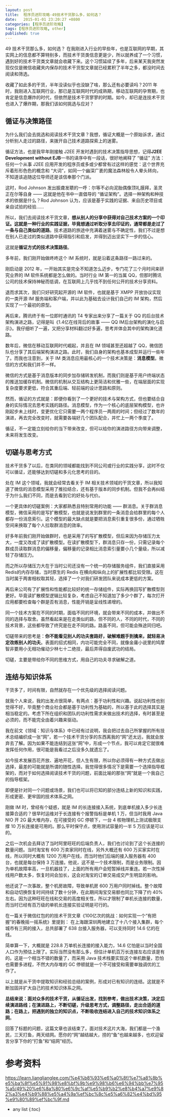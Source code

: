 ```yaml
---
layout: post
title:  程序员进阶攻略-49技术干货那么多，如何选？
date:   2015-01-01 23:20:27 +0800
categories: [程序员进阶攻略]
tags: [程序员进阶攻略, other]
published: true
---
```




49 技术干货那么多，如何选？
在我刚进入行业的早些年，也是互联网的早期，其实网上的信息都不算特别多，而技术干货类信息更是少，所以就养成了一个习惯，遇到好的技术干货类文章就会收藏下来。这个习惯延续了多年，后来某天我突然发现仅仅是微信收藏夹内保存的技术干货型文章就已经累积了半年之多，都没时间去阅读和筛选。

收藏了如此多的干货，半年没读似乎也没缺了啥，那么还有必要读吗？2011 年时，我刚进入互联网行业，那已是互联网时代的成熟期，移动互联网的孕育期，也肯定是信息爆炸的时代，但依然是技术干货寥寥的时期。如今，却已是连技术干货也进入了爆炸期，那我们该如何挑选与应对？

## 循证与决策路径

为什么我们会去挑选和阅读技术干货文章？我想，循证大概是一个原始诉求，通过分析别人走过的路径，来拨开自己技术道路探索上的迷雾。

循证方法，也是我早年刚接触 J2EE 开发时遇到的技术决策指导思想，记得**J2EE Development without EJB**一书的译序中有一段话，很好地阐释了 “循证” 方法：
任何一个从事 J2EE 应用开发的程序员或多或少都曾有过这样的感觉：这个世界充斥着形形色色的概念和 “大词”，如同一个幽深广袤的魔法森林般令人晕头转向，不知道该追随这位导师还是该信奉那个门派。

这时，Rod Johnson 发出振聋发聩的一呼：尔等不必向泥胎偶像顶礼膜拜，圣灵正在尔等自身 —— 这就是他在书中一直倡导的 “循证架构”。选择一种架构和种技术的依据是什么？Rod Johnson 认为，应该是基于实践的证据、来自历史项目或亲自试验的经验……

所以，我们去阅读技术干货文章，**想从别人的分享中获得对自己技术方案的一个印证。这就是一种行业的实践证据，毕竟想通过听取分享去印证的，通常都是走过了一条与自己类似的道路**。技术道路的旅途中充满着迷雾与不确定性，我们不过是想在别人已走过的类似道路中获得指引和启发，并得到迈出坚实下一步的信心。

这就是**循证方式的技术决策路径**。

多年前，我们刚开始做咚咚这个 IM 系统时，就是沿着这条路径一路过来的。

刚启动是 2012 年，一开始其实是完全不知道怎么迈步，专门花了三个月时间来研究业界的 IM 软件系统都是怎么做的。当时行业 IM 第一的当属 QQ，但那时腾讯公司的技术保持神秘而低调，在互联网上几乎找不到任何公开的技术分享资料。

退而求其次，我们只好研究起开源的 IM 软件，也就是基于 XMPP 开放协议实现的一类开源 IM 服务端和客户端，并以此为基础去设计我们自己的 IM 架构，然后实现了一个最初的原型。

再后来，腾讯终于有一位即时通讯的 T4 专家出来分享了一篇关于 QQ 的后台技术架构演进之路，记得是叫《1.4亿在线背后的故事 —— QQ IM后台架构的演化与启示》。我仔细听了一遍，又把分享材料翻过好多遍，思考并体会其中的架构演化道路。

数年后，微信在移动互联网时代崛起，并且在 IM 领域甚至还超越了 QQ，微信团队也分享了其后端架构演进之路。此时，我们自身的架构也基本成型并运行一些年了。而我也注意到，关于 IM 类消息应用最核心的一个技术决策是：**消息模型**。微信的方式和我们并不一样。

微信的方式是基于消息版本的同步加存储转发机制，而我们则是基于用户终端状态的推送加缓存机制。微信的机制从交互结构上更简洁和优雅一些，在端层面的实现复杂度要求更低，符合其重后端、轻前端的设计思路和原则。

然而，循证的方式就是：即便你看到了一个更好的技术与架构方式，但也要结合自身的实际情况去思考实践的路径。消息模型，作为一个核心的底层架构模型，也许刚起步未上线时，变更优化它只需要一两个程序员一两周的时间；但经过了数年的演进，再去完全改变时，就需要各端好几个团队配合，并忙上一两个季度了。

循证，不一定能立刻给你的当下带来改变，但可以给你的演进路径方向带来调整，未来将发生改变。

## 切磋与思考方式

技术干货多了以后，在类同的领域都能找到不同公司或行业的实践分享，这时不仅可以循证，还能够达到切磋和多元化思考的目的。

处在 IM 这个领域，我就会经常去看关于 IM 相关技术领域的干货文章，所以我知道了微信的消息模型采用了推拉结合，还有基于版本的同步机制。但我不会再纠结于为什么我们不同，而是去看到它的好处与代价。

一个更具体的切磋案例：大家都熟悉且特别常用的功能 —— 群消息。关于群消息模型，微信采用的是写扩散模型，也就是说发到群里的一条消息会给群里的每个人都存一份消息索引。这个模型的最大缺点就是要把消息索引重复很多份，通过牺牲空间来换取了每个人拉取群消息的效率。

好多年前我们刚开始做群时，也是采用了的写扩散模型，但后来因为存储压力太大，一度又改成了读扩散模型。在读扩散模型下，群消息只存一份，只需记录每个群成员读取群消息的偏移量，偏移量的记录相比消息索引量要小几个量级，所以减轻了存储压力。

而之所以存储压力大在于当时公司还没有一个统一的存储服务组件，我们直接采用Redis的内存存储，当时原生的 Redis 在横向和纵向上的扩展性都比较受限。这在当时属于两害相权取其轻，选择了一个对我们研发团队来说成本更低的方案。

再后来公司有了扩展性和性能都比较好的统一存储组件，实际再换回写扩散模型则更好。毕竟读扩散模型逻辑比较复杂，考虑自己不知道加了多少个群了，每次打开应用都要检查每个群是否有消息，性能开销是呈线性递增的。

同一个技术方案在不同的时期，面临不同的环境，就会带来不同的成本，并做出不同的选择与取舍。虽然看起来是在走类似的路，但不同的人，不同的时代，不同的技术背景，这些都导致了终究是在走不同的路。路虽不同，但可能会殊途同归吧。

切磋带来的思考是：**你不能看见别人的功夫套路好，破解难题手到擒来，就轻易决定改练别人的功夫**。表面的招式相同，内功可能完全不同，就像金庸小说里的鸠摩智非要用小无相功催动少林七十二绝技，最后弄得自废武功的结局。

切磋，主要是带给你不同的思维方式，用自己的功夫寻求破解之道。

## 连结与知识体系

干货多了，时间有限，自然就存在一个优先级的选择阅读问题。

就我个人来说，我的出发点很简单，有两点：基于功利性和兴趣。说起功利性也别觉得不好，毕竟整个商业社会都是基于功利性为基础的，所以基于此的选择其实是相当稳定的。考虑下所在组织和团队的功利性需求来做出技术的选择，有时甚至是必须的，而不能完全由着兴趣来驱动。

我在前文《领域：知识与体系》中已经有过说明，我会把过去自己所掌握的所有技术总结编织成一张“网”，若一个技术干货分享的东西离我的“网”还太远，我就会放弃去了解。因为如果不能连结到这张“网”中，形成一个节点，我可以肯定它就很难发挥任何作用，很可能是我看过之后没多久就遗忘了。

如今技术发展百花齐放、遍地开花，但人生有限，所以你必须得有一种方式去做出选择，最差的可能就是所谓的随性选择。我觉得很多情况下是需要一个选择指导框架的，而对于如何选择阅读技术干货的问题，前面比喻的那张“网”就是一个我自己的指导框架。

即便是针对同一个问题或场景，我们也可以将已知的部分连结上新的知识和实践，形成更密、更牢固的技术体系之网。

刚做 IM 时，曾经有个疑惑，就是 IM 的长连接接入系统，到底单机接入多少长连接算合适的？很早时运维对于长连接有个报警指标是单机 1 万，但当时我用 Java NIO 开 2G 最大堆内存，在可接受的 GC 停顿下，一台 4 核物理机上测试极限支撑 10 万长连接是可用的。那么平时保守点，使用测试容量的一半 5 万应该是可以的。

之后一次机会去拜访了当时阿里旺旺的后端负责人，我们也讨论到了这个长连接的数量问题。当时淘宝有 600 万卖家同时在线，另外大概还有 600 万买家实时在线，所以同时大概有 1200 万用户在线，而当时他们后端的接入服务器有 400 台，也就是每台保持 3 万连接。他说，这不是一个技术限制，而是业务限制。因为单机故障率高，一旦机器挂了，上面的所有用户会短暂掉线并重连。若一次性掉线用户数太多，恢复时间会加长，这会对淘宝的订单交易成交产生明显的影响。

他还说了一次事故，整个机房故障，导致单机房 600 万用户同时掉线。整个故障和自动切换恢复时间持续了数十分钟，在此期间淘宝交易额也同比下降了约 40% 左右。因为这种旺旺在线和交易的高度相关性，所以才限制了单机长连接的数量，而当时已经有百万级的单机长连接实验证明是可行的。

在一篇关于微信红包的的技术干货文章《100亿次的挑战：如何实现一个“有把握”的春晚摇一摇系统》里提到：
在上海跟深圳两地建立了十八个接入集群，每个城市有三网的接入，总共部署了 638 台接入服务器，可以支持同时 14.6 亿的在线。

简单算一下，大概就是 228.8 万单机长连接的接入能力，14.6 亿怕是以当时全国人口作为预估上限了。实际当然没有那么多，但估计单机百万长连接左右应该是有的。这是一个相当不错的数量了，而采用 Java 技术栈要实现这个单机数量，恐怕也需要多进程，不然大内存堆的 GC 停顿就是一个不可接受和需要单独调优的工作了。

以上就是从干货中提取知识和经验总结的案例，形成对已有知识的连结。这就是不断加固并扩大自己的技术知识体系之网。

**总结来说：面对众多的技术干货，从循证出发，找到参考，做出技术决策，决定后续演进路线；在演进路上，不断切磋，升级思考方式，调整路径，走出合适的道路；在路上，把遇到的独立的知识点，不断吸收连结进入自己的技术知识体系之网**。

回答了标题的问题，这篇文章也该结束了。面对技术这片大海，我们都是一个渔民，三天打鱼，两天结网。愿你的“网”越结越大，捞的“鱼”也越来越多，也欢迎留言分享下你的“打鱼”和“结网”经历。




# 参考资料

https://learn.lianglianglee.com/%e4%b8%93%e6%a0%8f/%e7%a8%8b%e5%ba%8f%e5%91%98%e8%bf%9b%e9%98%b6%e6%94%bb%e7%95%a5/49%20%e6%8a%80%e6%9c%af%e5%b9%b2%e8%b4%a7%e9%82%a3%e4%b9%88%e5%a4%9a%ef%bc%8c%e5%a6%82%e4%bd%95%e9%80%89%ef%bc%9f.md

* any list
{:toc}
